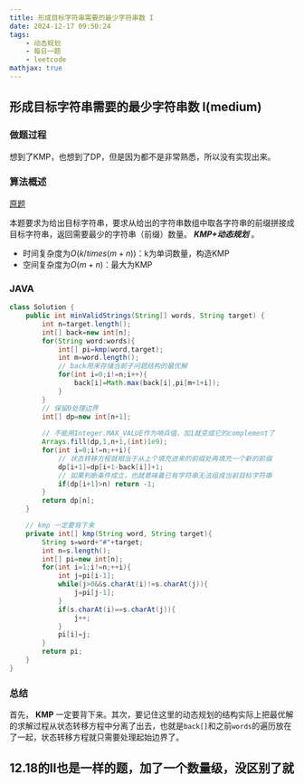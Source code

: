 ```yaml
---
title: 形成目标字符串需要的最少字符串数 I
date: 2024-12-17 09:50:24
tags:
    - 动态规划
    - 每日一题
    - leetcode
mathjax: true
---
```


## 形成目标字符串需要的最少字符串数 I(medium)
### 做题过程
想到了KMP，也想到了DP，但是因为都不是非常熟悉，所以没有实现出来。

### 算法概述
[原题](https://leetcode.cn/problems/minimum-number-of-valid-strings-to-form-target-i/description/)

本题要求为给出目标字符串，要求从给出的字符串数组中取各字符串的前缀拼接成目标字符串，返回需要最少的字符串（前缀）数量。 ***KMP+动态规划*** 。
- 时间复杂度为$O(k /times (m+n))$：k为单词数量，构造KMP
- 空间复杂度为$O(m + n)$：最大为KMP

### JAVA
```java
class Solution {
    public int minValidStrings(String[] words, String target) {
        int n=target.length();
        int[] back=new int[n];
        for(String word:words){
            int[] pi=kmp(word,target);
            int m=word.length();
            // back用来存储当前子问题结构的最优解
            for(int i=0;i!=n;i++){
                back[i]=Math.max(back[i],pi[m+1+i]);
            }
        }
        // 保留0处理边界
        int[] dp=new int[n+1];
        
        // 不能用Integer.MAX_VALUE作为哨兵值，加1就变成它的complement了
        Arrays.fill(dp,1,n+1,(int)1e9);
        for(int i=0;i!=n;++i){
            // 状态转移方程就相当于从上个填充进来的前缀处再填充一个新的前缀
            dp[i+1]=dp[i+1-back[i]]+1;
            // 如果判断条件成立，也就意味着已有字符串无法组成当前目标字符串
            if(dp[i+1]>n) return -1;
        }
        return dp[n];
    }

    // kmp 一定要背下来
    private int[] kmp(String word, String target){
        String s=word+"#"+target;
        int n=s.length();
        int[] pi=new int[n];
        for(int i=1;i!=n;++i){
            int j=pi[i-1];
            while(j>0&&s.charAt(i)!=s.charAt(j)){
                j=pi[j-1];
            }
            if(s.charAt(i)==s.charAt(j)){
                j++;
            }
            pi[i]=j;
        }
        return pi;
    }
}
```

### 总结
首先， **KMP** 一定要背下来。其次，要记住这里的动态规划的结构实际上把最优解的求解过程从状态转移方程中分离了出去，也就是`back[]`和之前`words`的遍历放在了一起，状态转移方程就只需要处理起始边界了。

## 12.18的II也是一样的题，加了一个数量级，没区别了就

 
